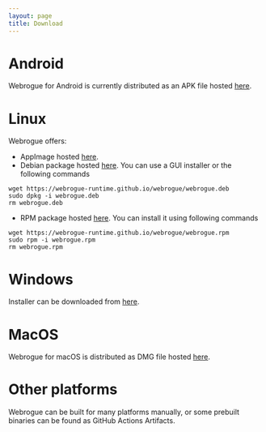 ```yaml
---
layout: page
title: Download
---
```


<div id="detectedOsMark"></div>

<div id="osMark1"></div>

# Android
Webrogue for Android is currently distributed as an APK file hosted 
[here](http://webrogue-runtime.github.io/webrogue/webrogue.apk).

<div id="osMark2"></div>

# Linux
Webrogue offers:
- AppImage hosted [here](https://webrogue-runtime.github.io/webrogue/Webrogue-x86_64.AppImage).
- Debian package hosted [here](https://webrogue-runtime.github.io/webrogue/webrogue.deb). You can use a GUI installer or the following commands
```
wget https://webrogue-runtime.github.io/webrogue/webrogue.deb
sudo dpkg -i webrogue.deb
rm webrogue.deb
```
- RPM package hosted [here](https://webrogue-runtime.github.io/webrogue/webrogue.rpm). You can install it using following commands
```
wget https://webrogue-runtime.github.io/webrogue/webrogue.rpm
sudo rpm -i webrogue.rpm
rm webrogue.rpm
```

<div id="osMark3"></div>

# Windows
Installer can be downloaded from [here](https://webrogue-runtime.github.io/webrogue/webrogue_installer.exe).

<div id="osMark4"></div>

# MacOS
Webrogue for macOS is distributed as DMG file hosted [here](https://webrogue-runtime.github.io/webrogue/Webrogue.dmg).

<div id="osMark5"></div>

# Other platforms
Webrogue can be built for many platforms manually, or some prebuilt binaries can be found as GitHub Actions Artifacts.

<div id="osMark6"></div>

<script type='text/javascript'>
    let detectedOsMark = document.getElementById('detectedOsMark');

    var beginMark;
    var endMark;
    {
        function checkOS(osName, osMark) {
            console.log(navigator.appVersion)
            if (navigator.appVersion.indexOf(osName)!=-1) {
                beginMark = "osMark" + osMark;
                endMark = "osMark" + (osMark+1);
            }
        }
        
        let unknownOsMark = 4;
        checkOS('', unknownOsMark)

        checkOS('Linux', 2)
        checkOS('Ubuntu', 2)

        checkOS('Android', 1)

        checkOS('Windows', 3)
        checkOS('Mac OS X', 4)

        checkOS('iPhone', unknownOsMark)
    }

    let matchingElements = [];
    let parent = detectedOsMark.parentElement;
    let allElements = parent.children;
    var matches = false;
    for (var i = 0; i < allElements.length; i++) {
        let element = allElements[i];
        var elementId = element.getAttribute("id");
        if(elementId === endMark) matches = false;
        if(matches) matchingElements.push(element);
        if(elementId === beginMark) matches = true;
    }
    for (var i = 0; i < matchingElements.length; i++) {
        let element = matchingElements[i];
        detectedOsMark.appendChild(element);
    }
    // detectedOsMark.parent
</script>
